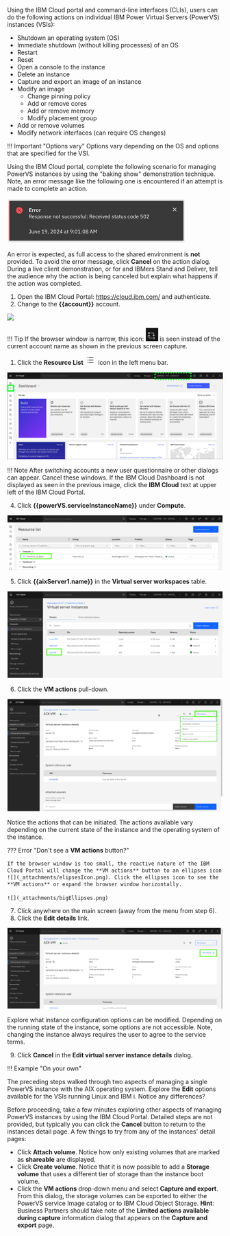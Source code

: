 Using the IBM Cloud portal and command-line interfaces (CLIs), users can do the following actions on individual IBM Power Virtual Servers (PowerVS) instances (VSIs):

- Shutdown an operating system (OS)
- Immediate shutdown (without killing processes) of an OS
- Restart
- Reset
- Open a console to the instance
- Delete an instance
- Capture and export an image of an instance
- Modify an image 
  - Change pinning policy
  - Add or remove cores
  - Add or remove memory
  - Modify placement group
- Add or remove volumes
- Modify network interfaces (can require OS changes)

!!! Important "Options vary"
    Options vary depending on the OS and options that are specified for the VSI. 

Using the IBM Cloud portal, complete the following scenario for managing PowerVS instances by using the "baking show" demonstration technique. Note, an error message like the following one is encountered if an attempt is made to complete an action.

![](_attachments/ErrorMessage2.png)

An error is expected, as full access to the shared environment is **not** provided. To avoid the error message, click **Cancel** on the action dialog. During a live client demonstration, or for and IBMers Stand and Deliver, tell the audience why the action is being canceled but explain what happens if the action was completed.

1. Open the IBM Cloud Portal: <a href="https://cloud.ibm.com/" target="_blank">https://cloud.ibm.com/</a> and authenticate.
2. Change to the **{{account}}** account.

![](_attachments/SwitchAccounts-final.gif)

!!! Tip
    If the browser window is narrow, this icon: ![](_attachments/SwitchAccountsIcon.png) is seen instead of the current account name as shown in the previous screen capture.

<!-- 3. Click **Services and software** under **Resource summary** on the IBM Cloud Dashboard. -->

1. Click the **Resource List** ![](_attachments/ResourceListIcon.png) icon in the left menu bar.

![](_attachments/NewDashboard.png)

!!! Note
    After switching accounts a new user questionnaire or other dialogs can appear. Cancel these windows. If the IBM Cloud Dashboard is not displayed as seen in the previous image, click the **IBM Cloud** text at upper left of the IBM Cloud Portal.

4. Click **{{powerVS.serviceInstanceName}}** under **Compute**.

![](_attachments/ResourceListofWorkspaces.png)

5. Click **{{aixServer1.name}}** in the **Virtual server workspaces** table.

![](_attachments/VSIInstancesTable.png)

6. Click the **VM actions** pull-down.

![](_attachments/VSI-InstanceDetails-Actions.png)

Notice the actions that can be initiated. The actions available vary depending on the current state of the instance and the operating system of the instance.

??? Error "Don't see a **VM actions** button?"

    If the browser window is too small, the reactive nature of the IBM Cloud Portal will change the **VM actions** button to an ellipses icon ![](_attachments/elipsesIcon.png). Click the ellipses icon to see the **VM actions** or expand the browser window horizontally.

    ![](_attachments/bigEllipses.png)

7. Click anywhere on the main screen (away from the menu from step 6).
8. Click the **Edit details** link.

![](_attachments/VSI-InstanceDetails-EditDetails.png)

Explore what instance configuration options can be modified. Depending on the running state of the instance, some options are not accessible. Note, changing the instance always requires the user to agree to the service terms.

9. Click **Cancel** in the **Edit virtual server instance details** dialog.

!!! Example "On your own"

   The preceding steps walked through two aspects of managing a single PowerVS instance with the AIX operating system. Explore the **Edit** options available for the VSIs running Linux and IBM i. Notice any differences?

Before proceeding, take a few minutes exploring other aspects of managing PowerVS instances by using the IBM Cloud Portal. Detailed steps are not provided, but typically you can click the **Cancel** button to return to the instances detail page. A few things to try from any of the instances' detail pages:

- Click **Attach volume**. Notice how only existing volumes that are marked as **shareable** are displayed.
- Click **Create volume**. Notice that it is now possible to add a **Storage volume** that uses a different tier of storage than the instance boot volume.
- Click the **VM actions** drop-down menu and select **Capture and export**. From this dialog, the storage volumes can be exported to either the PowerVS service Image catalog or to IBM Cloud Object Storage. **Hint**: Business Partners should take note of the **Limited actions available during capture** information dialog that appears on the **Capture and export** page.
